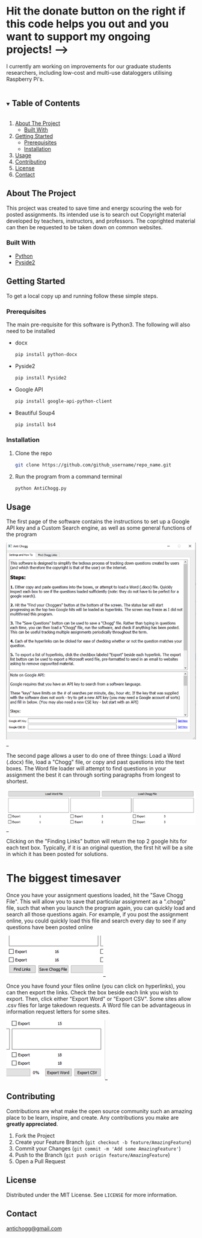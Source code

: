 # Hit the donate button on the right if this code helps you out and you want to support my ongoing projects! -->

I currently am working on improvements for our graduate students researchers, including low-cost and multi-use dataloggers utilising Raspberry Pi's. 

<!-- TABLE OF CONTENTS -->
<details open="open">
  <summary><h2 style="display: inline-block">Table of Contents</h2></summary>
  <ol>
    <li>
      <a href="#about-the-project">About The Project</a>
      <ul>
        <li><a href="#built-with">Built With</a></li>
      </ul>
    </li>
    <li>
      <a href="#getting-started">Getting Started</a>
      <ul>
        <li><a href="#prerequisites">Prerequisites</a></li>
        <li><a href="#installation">Installation</a></li>
      </ul>
    </li>
    <li><a href="#usage">Usage</a></li>
    <li><a href="#contributing">Contributing</a></li>
    <li><a href="#license">License</a></li>
    <li><a href="#contact">Contact</a></li>
  </ol>
</details>



<!-- ABOUT THE PROJECT -->
## About The Project

This project was created to save time and energy scouring the web for posted assignments. Its intended use is to search out Copyright material developed by teachers, instructors, and professors. The coprighted material can then be requested to be taken down on common websites.


### Built With

* [Python]()
* [Pyside2]()


<!-- GETTING STARTED -->
## Getting Started

To get a local copy up and running follow these simple steps.

### Prerequisites

The main pre-requisite for this software is Python3. The following will also need to be installed

* docx
  ```sh
  pip install python-docx
  ```
* Pyside2
  ```sh
  pip install Pyside2
  ```
* Google API
  ```sh
  pip install google-api-python-client
  ```
* Beautiful Soup4
  ```sh
  pip install bs4
  ```

### Installation

1. Clone the repo
   ```sh
   git clone https://github.com/github_username/repo_name.git
   ```
2. Run the program from a command terminal
   ```sh
   python AntiChogg.py
   ```



<!-- USAGE EXAMPLES -->
## Usage

The first page of the software contains the instructions to set up a Google API key and a Custom Search engine, as well as some general functions of the program

![Instructions](ExampleImages/firstpage.png)_

The second page allows a user to do one of three things: Load a Word (.docx) file, load a "Chogg" file, or copy and past questions into the text boxes. The Word file loader will attempt to find questions in your assignment the best it can through sorting paragraphs from longest to shortest.

![Load](ExampleImages/loadfiles.png)_

Clicking on the "Finding Links" button will return the top 2 google hits for each text box. Typically, if it is an original question, the first hit will be a site in which it has been posted for solutions.

# The biggest timesaver

Once you have your assignment questions loaded, hit the "Save Chogg File". This will allow you to save that particular assignment as a ".chogg" file, such that when you launch the program again, you can quickly load and search all those questions again. For example, if you post the assignment online, you could quickly load this file and search every day to see if any questions have been posted online

![Find](ExampleImages/findinglinks.png)_

Once you have found your files online (you can click on hyperlinks), you can then export the links. Check the box beside each link you wish to export. Then, click either "Export Word" or "Export CSV". Some sites allow .csv files for large takedown requests. A Word file can be advantageous in information request letters for some sites.

![Export](ExampleImages/exportingfiles.png)_

<!-- CONTRIBUTING -->
## Contributing

Contributions are what make the open source community such an amazing place to be learn, inspire, and create. Any contributions you make are **greatly appreciated**.

1. Fork the Project
2. Create your Feature Branch (`git checkout -b feature/AmazingFeature`)
3. Commit your Changes (`git commit -m 'Add some AmazingFeature'`)
4. Push to the Branch (`git push origin feature/AmazingFeature`)
5. Open a Pull Request



<!-- LICENSE -->
## License

Distributed under the MIT License. See `LICENSE` for more information.



<!-- CONTACT -->
## Contact

antichogg@gmail.com

